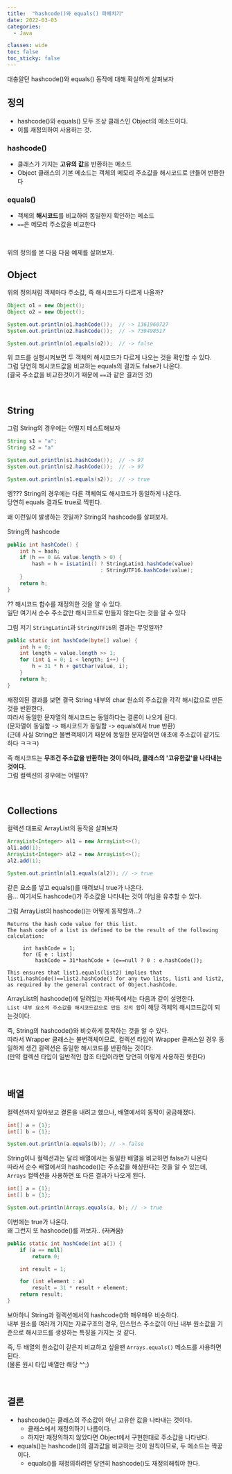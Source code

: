 ```yaml
---
title:  "hashcode()와 equals() 파헤치기"
date: 2022-03-03
categories:
  - Java

classes: wide
toc: false
toc_sticky: false
---
```


대충알던 hashcode()와 equals() 동작에 대해 확실하게 살펴보자

## 정의

- hashcode()와 equals() 모두 조상 클래스인 Object의 메소드이다.
- 이를 재정의하여 사용하는 것.

### hashcode()

- 클래스가 가지는 **고유의 값**을 반환하는 메소드
- Object 클래스의 기본 메소드는 객체의 메모리 주소값을 해시코드로 만들어 반환한다

### equals()

- 객체의 **해시코드**를 비교하여 동일한지 확인하는 메소드
- `==`은 메모리 주소값을 비교한다

<br>

위의 정의를 본 다음 다음 예제를 살펴보자.


## Object

위의 정의처럼 객체마다 주소값, 즉 해시코드가 다르게 나올까?

```java
Object o1 = new Object();
Object o2 = new Object();

System.out.println(o1.hashCode());  // -> 1361960727
System.out.println(o2.hashCode());  // -> 739498517

System.out.println(o1.equals(o2));  // -> false
```

위 코드를 실행시켜보면 두 객체의 해시코드가 다르게 나오는 것을 확인할 수 있다.   
그럼 당연히 해시코드값을 비교하는 equals의 결과도 false가 나온다.   
(결국 주소값을 비교한것이기 때문에 `==`과 같은 결과인 것)

<br>

## String

그럼 String의 경우에는 어떨지 테스트해보자

```java
String s1 = "a";
String s2 = "a"

System.out.println(s1.hashCode());  // -> 97
System.out.println(s2.hashCode());  // -> 97

System.out.println(s1.equals(s2));  // -> true
```

엥??? String의 경우에는 다른 객체여도 해시코드가 동일하게 나온다.   
당연히 equals 결과도 true로 찍힌다.   

왜 이런일이 발생하는 것일까? String의 hashcode를 살펴보자.   

<div class="sub_title">String의 hashcode</div>

```java
public int hashCode() {
    int h = hash;
    if (h == 0 && value.length > 0) {
        hash = h = isLatin1() ? StringLatin1.hashCode(value)
                              : StringUTF16.hashCode(value);
    }
    return h;
}
```

?? 해시코드 함수를 재정의한 것을 알 수 있다.   
일단 여기서 순수 주소값만 해시코드로 만들지 않는다는 것을 알 수 있다   

그럼 저기 `StringLatin1`과 `StringUTF16`의 결과는 무엇일까?

```java
public static int hashCode(byte[] value) {
    int h = 0;
    int length = value.length >> 1;
    for (int i = 0; i < length; i++) {
        h = 31 * h + getChar(value, i);
    }
    return h;
}
```

재정의된 결과를 보면 결국 String 내부의 char 원소의 주소값을 각각 해시값으로 만든 것을 반환한다.   
따라서 동일한 문자열의 해시코드는 동일하다는 결론이 나오게 된다.   
(문자열이 동일함 -> 해시코드가 동일함 -> equals에서 true 반환)   
(근데 사실 String은 불변객체이기 때문에 동일한 문자열이면 애초에 주소값이 같기도 하다 ㅋㅋㅋ)

즉 해시코드는 **무조건 주소값을 반환하는 것이 아니라, 클래스의 '고유한값'을 나타내는 것이다.**   
그럼 컬렉션의 경우에는 어떨까?

<br>

## Collections

컬렉션 대표로 ArrayList의 동작을 살펴보자

```java
ArrayList<Integer> al1 = new ArrayList<>();
al1.add(1);
ArrayList<Integer> al2 = new ArrayList<>();
al2.add(1);

System.out.println(al1.equals(al2)); // -> true
```

같은 요소를 넣고 equals()를 때려보니 true가 나온다.   
음... 여기서도 hashcode()가 주소값을 나타내는 것이 아님을 유추할 수 있다.    

그럼 ArrayList의 hashcode()는 어떻게 동작할까...?

```
Returns the hash code value for this list. 
The hash code of a list is defined to be the result of the following calculation:
 
     int hashCode = 1;
     for (E e : list)
         hashCode = 31*hashCode + (e==null ? 0 : e.hashCode());
 
This ensures that list1.equals(list2) implies that list1.hashCode()==list2.hashCode() for any two lists, list1 and list2, as required by the general contract of Object.hashCode.
```

ArrayList의 hashcode()에 달려있는 자바독에서는 다음과 같이 설명한다.   
`List 내부 요소의 주소값을 해시코드값으로 만든 것의 합`이 해당 객체의 해시코드값이 되는것이다.  

즉, String의 hashcode()와 비슷하게 동작하는 것을 알 수 있다.   
따라서 Wrapper 클래스는 불변객체이므로, 컬렉션 타입이 Wrapper 클래스일 경우 동일하게 생긴 컬렉션은 동일한 해시코드를 반환하는 것이다.   
(만약 컬렉션 타입이 일반적인 참조 타입이라면 당연히 이렇게 사용하진 못한다)

<br>

## 배열

컬렉션까지 알아보고 결론을 내려고 했으나, 배열에서의 동작이 궁금해졌다.   

```java
int[] a = {1};
int[] b = {1};

System.out.println(a.equals(b)); // -> false
```

String이나 컬렉션과는 달리 배열에서는 동일한 배열을 비교하면 false가 나온다   
따라서 순수 배열에서의 hashcode()는 주소값을 해싱한다는 것을 알 수 있는데, `Arrays` 컬렉션을 사용하면 또 다른 결과가 나오게 된다.

```java
int[] a = {1};
int[] b = {1};

System.out.println(Arrays.equals(a, b); // -> true
```

이번에는 true가 나온다.   
왜 그런지 또 hashcode()를 까보자.. ~~(지겨움)~~

```java
public static int hashCode(int a[]) {
    if (a == null)
        return 0;

    int result = 1;

    for (int element : a)
        result = 31 * result + element;
    return result;
}
```

보아하니 String과 컬렉션에서의 hashcode()와 매우매우 비슷하다.   
내부 원소를 여러개 가지는 자료구조의 경우, 인스턴스 주소값이 아닌 내부 원소값을 기준으로 해시코드를 생성하는 특징을 가지는 것 같다.

즉, 두 배열의 원소값이 같은지 비교하고 싶을땐 `Arrays.equals()` 메소드를 사용하면 된다.   
(물론 원시 타입 배열만 해당 ^^;)

<br>

## 결론

- hashcode()는 클래스의 주소값이 아닌 고유한 값을 나타내는 것이다.
    - 클래스에서 재정의하기 나름이다.
    - 하지만 재정의하지 않았다면 Object에서 구현한대로 주소값을 나타낸다.
- equals()는 hashcode()의 결과값을 비교하는 것이 원칙이므로, 두 메소드는 짝꿍이다.
    - equals()를 재정의하려면 당연히 hashcode()도 재정의해줘야 한다.
    
<br>